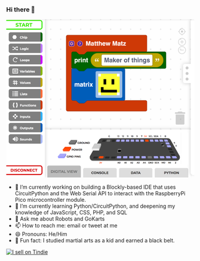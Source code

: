 ### Hi there 👋
![Matthew Matz - maker of things - banner image](https://raw.githubusercontent.com/MatzElectronics/MatzElectronics/master/github_banner_blocks.png)
- 🔭 I’m currently working on building a Blockly-based IDE that uses CircuitPython and the Web Serial API to interact with the RaspberryPi Pico microcontroller module.
- 🌱 I’m currently learning Python/CircuitPython, and deepening my knowledge of JavaScript, CSS, PHP, and SQL
- 💬 Ask me about Robots and GoKarts
- 📫 How to reach me: email or tweet at me
- 😄 Pronouns: He/Him
- :martial_arts_uniform: Fun fact: I studied martial arts as a kid and earned a black belt.

<a href="https://www.tindie.com/stores/matzelectronics/?ref=offsite_badges&utm_source=sellers_MatzElectronics&utm_medium=badges&utm_campaign=badge_medium"><img src="https://d2ss6ovg47m0r5.cloudfront.net/badges/tindie-mediums.png" alt="I sell on Tindie" width="150" height="78"></a>
